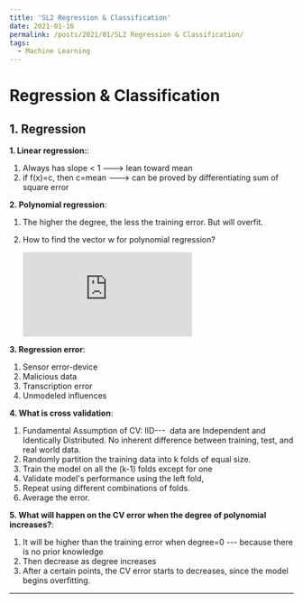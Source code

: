 ```yaml
---
title: 'SL2 Regression & Classification'
date: 2021-01-16
permalink: /posts/2021/01/SL2 Regression & Classification/
tags:
  - Machine Learning
---
```




Regression & Classification
======

## 1. Regression

**1. Linear regression:**: 
1. Always has slope < 1 ---> lean toward mean
2. if f(x)=c, then c=mean ---> can be proved by differentiating sum of square error

**2. Polynomial regression**:
1. The higher the degree, the less the training error. But will overfit.
2. How to find the vector w for polynomial regression?

	![](https://latex.codecogs.com/gif.latex?X*w%20%3D%20T%2C%20%5CRightarrow%20w%20%3D%20Y%20*%20%28X%5E%7BT%7D%20*%20X%29%5E%7B-1%7D%20*%20X%20*%20X%5E%7B-1%7D)

**3. Regression error**:
1. Sensor error-device
2. Malicious data
3. Transcription error
4. Unmodeled influences

**4. What is cross validation**:
1. Fundamental Assumption of CV: IID---  data are Independent and Identically Distributed. No inherent difference between training, test, and real world data. 
2. Randomly partition the training data into k folds of equal size.
3. Train the model on all the (k-1) folds except for one
4. Validate model's performance using the left fold,
5. Repeat using different combinations of folds.
6. Average the error.

**5. What will happen on the CV error when the degree of polynomial increases?**:
1. It will be higher than the training error when degree=0 --- because there is no prior knowledge
2. Then decrease as degree increases
3. After a certain points, the CV error starts to decreases, since the model begins overfitting. 

------
